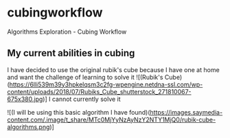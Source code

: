# cubingworkflow
Algorithms Exploration - Cubing Workflow

## My current abilities in cubing

I have decided to use the original rubik's cube because I have one at home and want the challenge of learning to solve it
![(Rubik's Cube)(https://6lli539m39y3hpkelqsm3c2fg-wpengine.netdna-ssl.com/wp-content/uploads/2018/07/Rubiks_Cube_shutterstock_271810067-675x380.jpg)]
I cannot currently solve it

![(I will be using this basic algorithm I have found)(https://images.saymedia-content.com/.image/t_share/MTc0MjYyNzAyNzY2NTY1MjQ0/rubik-cube-algorithms.png)]
